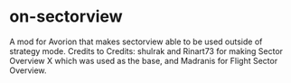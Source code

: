 # on-sectorview
A mod for Avorion that makes sectorview able to be used outside of strategy mode. Credits to Credits: shulrak and Rinart73 for making Sector Overview X which was used as the base, and Madranis for Flight Sector Overview.
